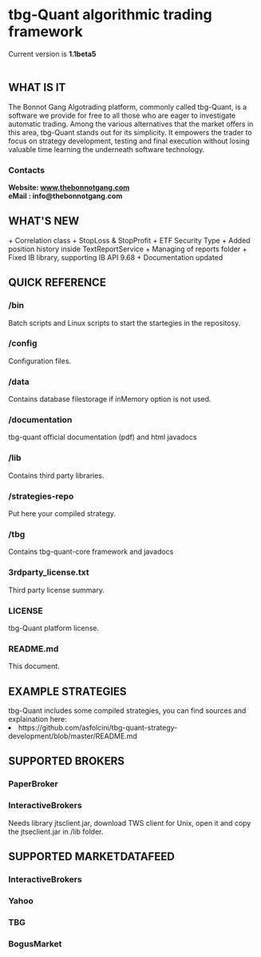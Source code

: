 <h1>tbg-Quant algorithmic trading framework</h1>
Current version is <b>1.1beta5</b>
<br><br>

<h2>WHAT IS IT</h2>
<p>
The Bonnot Gang Algotrading platform, commonly called tbg-Quant, is a software we provide for free to all those who are eager to investigate automatic trading. Among the various alternatives that the market offers in this area, tbg-Quant stands out for its simplicity. It empowers the trader to focus on strategy development, testing and final execution without losing valuable time learning the underneath software technology.
</p>

<h3>Contacts</h3>
<b>Website: <a href="http://www.thebonnotgang.com">www.thebonnotgang.com</a></b><br>
<b>eMail  : info@thebonnotgang.com</b>

<h2>WHAT'S NEW</h2>
+ Correlation class
+ StopLoss & StopProfit
+ ETF Security Type
+ Added position history inside TextReportService
+ Managing of reports folder
+ Fixed IB library, supporting IB API 9.68
+ Documentation updated

<h2>QUICK REFERENCE</h2>

<h3>/bin</h3>
Batch scripts and Linux scripts to start the startegies in the repositosy.

<h3>/config</h3>
Configuration files.

<h3>/data</h3>
Contains database filestorage if inMemory option is not used.

<h3>/documentation</h3>
tbg-quant official documentation (pdf) and html javadocs

<h3>/lib</h3>
Contains third party libraries.

<h3>/strategies-repo</h3>
Put here your compiled strategy.

<h3>/tbg</h3>
Contains tbg-quant-core framework and javadocs


<h3>3rdparty_license.txt</h3>
Third party license summary.

<h3>LICENSE</h3>
tbg-Quant platform license.

<h3>README.md</h3>
This document.

<br>
<h2>EXAMPLE STRATEGIES</h2>
tbg-Quant includes some compiled strategies, you can find sources and explaination here:<br>
<li> https://github.com/asfolcini/tbg-quant-strategy-development/blob/master/README.md

<br>
<h2>SUPPORTED BROKERS</h2>

<h3>PaperBroker</h3>
<h3>InteractiveBrokers</h3>
Needs library jtsclient.jar, download TWS client for Unix, open it and copy the jtseclient.jar in /lib folder.

<br>
<h2>SUPPORTED MARKETDATAFEED</h2>

<h3>InteractiveBrokers</h3>
<h3>Yahoo</h3>
<h3>TBG</h3>
<h3>BogusMarket</h3>

